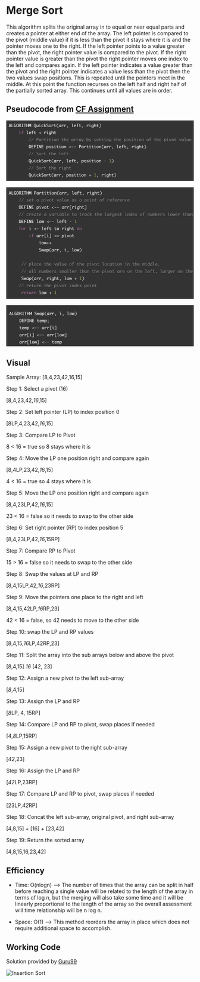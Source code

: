 # Merge Sort

This algorithm splits the original array in to equal or near equal parts and creates a pointer at either end of the array. The left pointer is compared to the pivot (middle value) if it is less than the pivot it stays where it is and the pointer moves one to the right. If the left pointer points to a value greater than the pivot, the right pointer value is compared to the pivot. If the right pointer value is greater than the pivot the right pointer moves one index to the left and compares again. If the left pointer indicates a value greater than the pivot and the right pointer indicates a value less than the pivot then the two values swap positions. This is repeated until the pointers meet in the middle. At this point the function recurses on the left half and right half of the partially sorted array. This continues until all values are in order.

## Pseudocode from [CF Assignment](https://canvas.instructure.com/courses/2443160/assignments/18783462)

![Pseudocode _quickSort](401-cc-28-pseudo-1.png)

![Pseudocode partition](401-cc-28-pseudo-2.png)

![Pseudocode swap](401-cc-28-pseudo-3.png)

## Visual

Sample Array: [8,4,23,42,16,15]

Step 1: Select a pivot (16)

[8,4,23,42,*16*,15]

Step 2: Set left pointer (LP) to index position 0

[8LP,4,23,42,*16*,15]

Step 3: Compare LP to Pivot

8 < 16 = true so 8 stays where it is

Step 4: Move the LP one position right and compare again

[8,4LP,23,42,*16*,15]

4 < 16 = true so 4 stays where it is

Step 5: Move the LP one position right and compare again

[8,4,23LP,42,*16*,15]

23 < 16 = false so it needs to swap to the other side

Step 6: Set right pointer (RP) to index position 5

[8,4,23LP,42,*16*,15RP]

Step 7: Compare RP to Pivot

15 > 16 = false so it needs to swap to the other side

Step 8: Swap the values at LP and RP

[8,4,15LP,42,*16*,23RP]

Step 9: Move the pointers one place to the right and left

[8,4,15,42LP,*16*RP,23]

42 < 16 = false, so 42 needs to move to the other side

Step 10: swap the LP and RP values

[8,4,15,*16*LP,42RP,23]

Step 11: Split the array into the sub arrays below and above the pivot

[8,4,15] *16* [42, 23]

Step 12: Assign a new pivot to the left sub-array

[*8*,4,15]

Step 13: Assign the LP and RP

[*8*LP, 4, 15RP]

Step 14: Compare LP and RP to pivot, swap places if needed

[4,*8*LP,15RP]

Step 15: Assign a new pivot to the right sub-array

[*42*,23]

Step 16: Assign the LP and RP

[*42*LP,23RP]

Step 17: Compare LP and RP to pivot, swap places if needed

[23LP,*42*RP]

Step 18: Concat the left sub-array, original pivot, and right sub-array

[4,8,15] + [16] + [23,42]

Step 19: Return the sorted array

[4,8,15,16,23,42]

## Efficiency

- Time: O(nlogn) --> The number of times that the array can be split in half before reaching a single value will be related to the length of the array in terms of log n, but the merging will also take some time and it will be linearly proportional to the length of the array so the overall assessment will time relationship will be n log n.

- Space: O(1) --> This method reorders the array in place which does not require additional space to accomplish.

## Working Code

Solution provided by [Guru99](https://www.guru99.com/quicksort-in-javascript.html)

![Insertion Sort](401-cc-27-merge-sort-code.png)